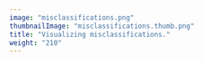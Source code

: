 ```yaml
---
image: "misclassifications.png"
thumbnailImage: "misclassifications.thumb.png"
title: "Visualizing misclassifications."
weight: "210"
---
```

